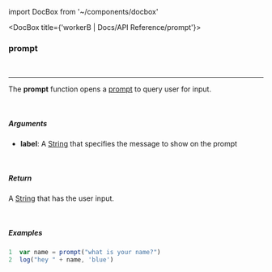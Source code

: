 import DocBox from '~/components/docbox'

<DocBox title={'workerB | Docs/API Reference/prompt'}>

### **prompt**
<br/>
<hr/>

The **prompt** function opens a [prompt](https://developer.mozilla.org/en-US/docs/Web/API/Window/prompt) to query user for input.

<br/>

##### Arguments

-  **label**: A [String](https://developer.mozilla.org/docs/Web/JavaScript/Reference/Global_Objects/String) that specifies the message to show on the prompt

<br/>

##### Return

A [String](https://developer.mozilla.org/docs/Web/JavaScript/Reference/Global_Objects/String) that has the user input.

<br/>

##### Examples

```javascript
1  var name = prompt("what is your name?")
2  log("hey " + name, 'blue')
```

</DocBox>
